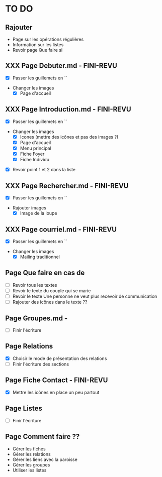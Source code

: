 # TO DO

## Rajouter

- Page sur les opérations régulières
- Information sur les listes
- Revoir page Que faire si

## XXX Page Debuter.md - FINI-REVU

- [X] Passer les guillemets en ``
- Changer les images
  - [X] Page d'accueil

## XXX Page Introduction.md - FINI-REVU

- [X] Passer les guillemets en ``
- Changer les images
  - [X] Icones (mettre des icônes et pas des images ?)
  - [X] Page d'accueil
  - [X] Menu principal
  - [X] Fiche Foyer
  - [X] Fiche Individu
- [X] Revoir point 1 et 2 dans la liste

## XXX Page Rechercher.md - FINI-REVU

- [X] Passer les guillemets en ``
- Rajouter images
  - [X] Image de la loupe

## XXX Page courriel.md - FINI-REVU

- [X] Passer les guillemets en ``
- Changer les images
  - [X] Mailing traditionnel

## Page Que faire en cas de

- [ ] Revoir tous les textes
- [ ] Revoir le texte du couple qui se marie
- [ ] Revoir le texte Une personne ne veut plus recevoir de communication
- [ ] Rajouter des icônes dans le texte ??

## Page Groupes.md -

- [ ] Finir l'écriture

## Page Relations

- [X] Choisir le mode de présentation des relations
- [ ] Finir l'écriture des sections

## Page Fiche Contact - FINI-REVU

- [X] Mettre les icônes en place un peu partout

## Page Listes

- [ ] Finir l'écriture

## Page Comment faire ??

- Gérer les fiches
- Gérer les relations
- Gérer les liens avec la paroisse
- Gérer les groupes
- Utiliser les listes
